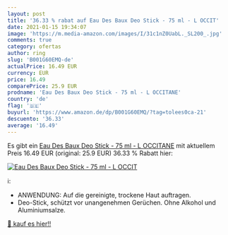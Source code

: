 ```yaml
---
layout: post
title: '36.33 % rabat auf Eau Des Baux Deo Stick - 75 ml - L OCCIT'
date: 2021-01-15 19:34:07
image: 'https://m.media-amazon.com/images/I/31c1nZ0UabL._SL200_.jpg'
comments: true
category: ofertas
author: ring
slug: 'B001G60EMQ-de'
actualPrice: 16.49 EUR
currency: EUR
price: 16.49
comparePrice: 25.9 EUR
prodname: 'Eau Des Baux Deo Stick - 75 ml - L OCCITANE'
country: 'de'
flag: '🇩🇪'
buyurl: 'https://www.amazon.de/dp/B001G60EMQ/?tag=tolees0ca-21'
descuento: '36.33'
average: '16.49'
---
```


Es gibt ein [Eau Des Baux Deo Stick - 75 ml - L OCCITANE](https://www.amazon.de/dp/B001G60EMQ/?tag=tolees0ca-21) mit aktuellem Preis 16.49 EUR (original: 25.9 EUR) 36.33 % Rabatt hier:

[![Eau Des Baux Deo Stick - 75 ml - L OCCIT](https://m.media-amazon.com/images/I/31c1nZ0UabL._SL200_.jpg)](https://www.amazon.de/dp/B001G60EMQ/?tag=tolees0ca-21)

ℹ️:

- ANWENDUNG: Auf die gereinigte, trockene Haut auftragen.
- Deo-Stick, schützt vor unangenehmen Gerüchen. Ohne Alkohol und Aluminiumsalze.

[🛒 kauf es hier!!](https://www.amazon.de/dp/B001G60EMQ/?tag=tolees0ca-21)
